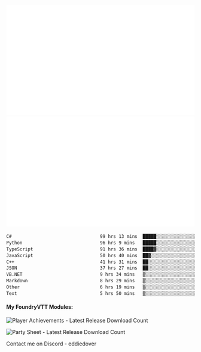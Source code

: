 
![](https://raw.githubusercontent.com/eddiedover/ghstats/master/generated/overview.svg)
![](https://raw.githubusercontent.com/eddiedover/ghstats/master/generated/languages.svg)

<!--START_SECTION:waka-->

```txt
C#                                 99 hrs 13 mins  █████░░░░░░░░░░░░░░░░░░░░   20.33 %
Python                             96 hrs 9 mins   █████░░░░░░░░░░░░░░░░░░░░   19.70 %
TypeScript                         91 hrs 36 mins  ████▓░░░░░░░░░░░░░░░░░░░░   18.77 %
JavaScript                         50 hrs 40 mins  ██▓░░░░░░░░░░░░░░░░░░░░░░   10.38 %
C++                                41 hrs 31 mins  ██░░░░░░░░░░░░░░░░░░░░░░░   08.51 %
JSON                               37 hrs 27 mins  ██░░░░░░░░░░░░░░░░░░░░░░░   07.68 %
VB.NET                             9 hrs 34 mins   ▒░░░░░░░░░░░░░░░░░░░░░░░░   01.96 %
Markdown                           8 hrs 29 mins   ▒░░░░░░░░░░░░░░░░░░░░░░░░   01.74 %
Other                              6 hrs 19 mins   ▒░░░░░░░░░░░░░░░░░░░░░░░░   01.30 %
Text                               5 hrs 50 mins   ▒░░░░░░░░░░░░░░░░░░░░░░░░   01.20 %
```

<!--END_SECTION:waka-->

#### My FoundryVTT Modules:

  ![Player Achievements - Latest Release Download Count](https://img.shields.io/badge/dynamic/json?label=Player%20Achievements%20-%20Downloads@latest&query=assets%5B1%5D.download_count&url=https%3A%2F%2Fapi.github.com%2Frepos%2FEddieDover%2Ffvtt-player-achievements%2Freleases%2Flatest)

  ![Party Sheet - Latest Release Download Count](https://img.shields.io/badge/dynamic/json?label=Party%20Sheet%20-%20Downloads@latest&query=assets%5B1%5D.download_count&url=https%3A%2F%2Fapi.github.com%2Frepos%2FEddieDover%2Ffvtt-party-sheet%2Freleases%2Flatest)

<a rel="me" href="https://techhub.social/@EddieDover"></a>

Contact me on Discord - eddiedover
